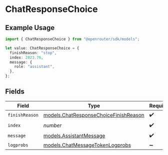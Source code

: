 # ChatResponseChoice

## Example Usage

```typescript
import { ChatResponseChoice } from "@openrouter/sdk/models";

let value: ChatResponseChoice = {
  finishReason: "stop",
  index: 2823.76,
  message: {
    role: "assistant",
  },
};
```

## Fields

| Field                                                                                | Type                                                                                 | Required                                                                             | Description                                                                          |
| ------------------------------------------------------------------------------------ | ------------------------------------------------------------------------------------ | ------------------------------------------------------------------------------------ | ------------------------------------------------------------------------------------ |
| `finishReason`                                                                       | [models.ChatResponseChoiceFinishReason](../models/chatresponsechoicefinishreason.md) | :heavy_check_mark:                                                                   | N/A                                                                                  |
| `index`                                                                              | *number*                                                                             | :heavy_check_mark:                                                                   | N/A                                                                                  |
| `message`                                                                            | [models.AssistantMessage](../models/assistantmessage.md)                             | :heavy_check_mark:                                                                   | N/A                                                                                  |
| `logprobs`                                                                           | [models.ChatMessageTokenLogprobs](../models/chatmessagetokenlogprobs.md)             | :heavy_minus_sign:                                                                   | N/A                                                                                  |